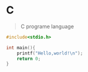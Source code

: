 # C

> C programe language

```c
#include<stdio.h>

int main(){
    printf("Hello,world!\n");
    return 0;
}
```

